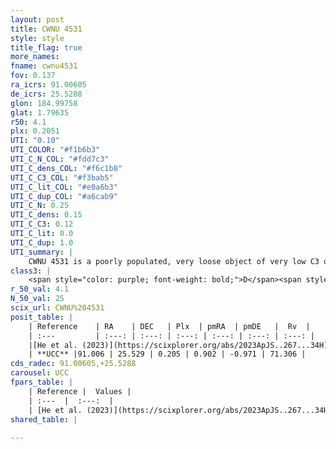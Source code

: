 ```yaml
---
layout: post
title: CWNU 4531
style: style
title_flag: true
more_names: 
fname: cwnu4531
fov: 0.137
ra_icrs: 91.00605
de_icrs: 25.5288
glon: 184.99758
glat: 1.79635
r50: 4.1
plx: 0.2051
UTI: "0.10"
UTI_COLOR: "#f1b6b3"
UTI_C_N_COL: "#fdd7c3"
UTI_C_dens_COL: "#f6c1b8"
UTI_C_C3_COL: "#f3bab5"
UTI_C_lit_COL: "#e0a6b3"
UTI_C_dup_COL: "#a6cab9"
UTI_C_N: 0.25
UTI_C_dens: 0.15
UTI_C_C3: 0.12
UTI_C_lit: 0.0
UTI_C_dup: 1.0
UTI_summary: |
    CWNU 4531 is a poorly populated, very loose object of very low C3 quality. It was recently reported in the literature.
class3: |
    <span style="color: purple; font-weight: bold;">D</span><span style="color: red; font-weight: bold;">C</span>
r_50_val: 4.1
N_50_val: 25
scix_url: CWNU%204531
posit_table: |
    | Reference    | RA    | DEC   | Plx  | pmRA  | pmDE   |  Rv  |
    | :---         | :---: | :---: | :---: | :---: | :---: | :---: |
    |[He et al. (2023)](https://scixplorer.org/abs/2023ApJS..267...34H) | 90.976 | 25.509 | 0.212 | 0.875 | -0.942 | 71.31 |
    | **UCC** |91.006 | 25.529 | 0.205 | 0.902 | -0.971 | 71.306 | 
cds_radec: 91.00605,+25.5288
carousel: UCC
fpars_table: |
    | Reference |  Values |
    | :---  |  :---:  |
    | [He et al. (2023)](https://scixplorer.org/abs/2023ApJS..267...34H) | `A0=1.3, m-M=12.7, logA=8.8` |
shared_table: |
    
---
```

